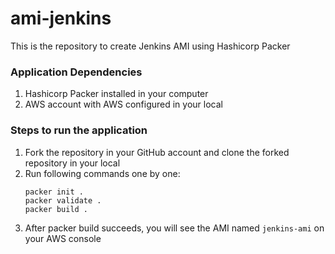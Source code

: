 # ami-jenkins

This is the repository to create Jenkins AMI using Hashicorp Packer

### Application Dependencies
1. Hashicorp Packer installed in your computer
2. AWS account with AWS configured in your local

### Steps to run the application

1. Fork the repository in your GitHub account and clone the forked repository in your local
2. Run following commands one by one:
   ```
   packer init .
   packer validate .
   packer build .
   ```
3. After packer build succeeds, you will see the AMI named `jenkins-ami` on your AWS console